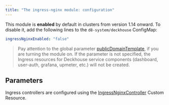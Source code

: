 ```yaml
---
title: "The ingress-nginx module: configuration"
---
```


This module is **enabled** by default in clusters from version 1.14 onward. To disable it, add the following lines to the `d8-system/deckhouse` ConfigMap:

```yaml
ingressNginxEnabled: "false"
```

> Pay attention to the global parameter [publicDomainTemplate](../../deckhouse-configure-global.html#parameters), if you are turning the module on. If the parameter is not specified, the Ingress resources for Deckhouse service components (dashboard, user-auth, grafana, upmeter, etc.) will not be created.

## Parameters

<!-- SCHEMA -->

Ingress controllers are configured using the [IngressNginxController](cr.html#ingressnginxcontroller) Custom Resource.
